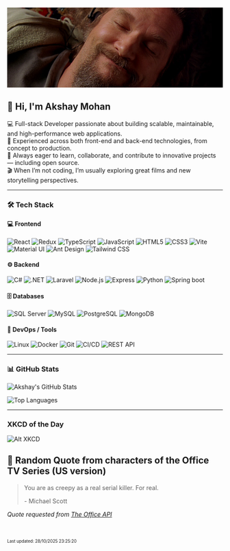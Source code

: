 [![Akshay's GitHub Banner](./assets/bigLebowski.jpg)](https://github.com/AkshayHere)
## 👋 Hi, I'm Akshay Mohan

💻 Full-stack Developer passionate about building scalable, maintainable, and high-performance web applications.  
🚀 Experienced across both front-end and back-end technologies, from concept to production.  
🤝 Always eager to learn, collaborate, and contribute to innovative projects — including open source.  
🎬 When I’m not coding, I’m usually exploring great films and new storytelling perspectives.

---

### 🛠️ Tech Stack


#### 💻 Frontend
![React](https://img.shields.io/badge/React-20232A?style=for-the-badge&logo=react&logoColor=#61DAFB)
![Redux](https://img.shields.io/badge/Redux-E34F26?style=for-the-badge&logo=redux&logoColor=#764ABC)
![TypeScript](https://img.shields.io/badge/TypeScript-007ACC?style=for-the-badge&logo=typescript&logoColor=white)
![JavaScript](https://img.shields.io/badge/JavaScript-F7DF1E?style=for-the-badge&logo=javascript&logoColor=black)
![HTML5](https://img.shields.io/badge/HTML5-E34F26?style=for-the-badge&logo=html5&logoColor=white)
![CSS3](https://img.shields.io/badge/CSS-663399?style=for-the-badge&logo=css&logoColor=white)
![Vite](https://img.shields.io/badge/vite-646CFF?style=for-the-badge&logo=vite&logoColor=white)
![Material UI](https://img.shields.io/badge/Material%20UI-007FFF?style=for-the-badge&logo=mui&logoColor=white)
![Ant Design](https://img.shields.io/badge/Ant%20Design-0170FE?style=for-the-badge&logo=antdesign&logoColor=white)
![Tailwind CSS](https://img.shields.io/badge/Tailwind%20CSS-06B6D4?style=for-the-badge&logo=tailwindcss&logoColor=white)

#### ⚙️ Backend
![C#](https://img.shields.io/badge/C%23-239120?style=for-the-badge&logo=c-sharp&logoColor=white)
![.NET](https://img.shields.io/badge/.NET-512BD4?style=for-the-badge&logo=dotnet&logoColor=white)
![Laravel](https://img.shields.io/badge/Laravel-FF2D20?style=for-the-badge&logo=laravel&logoColor=white)
![Node.js](https://img.shields.io/badge/Node.js-43853D?style=for-the-badge&logo=node.js&logoColor=white)
![Express](https://img.shields.io/badge/Express%20JS-43853D?style=for-the-badge&logo=express&logoColor=#000000)
![Python](https://img.shields.io/badge/Python-3776AB?style=for-the-badge&logo=python&logoColor=white)
![Spring boot](https://img.shields.io/badge/Spring%20Boot-6DB33F?style=for-the-badge&logo=spring&logoColor=white)

#### 🗄️ Databases
![SQL Server](https://img.shields.io/badge/SQL%20Server-CC2927?style=for-the-badge&logo=microsoft-sql-server&logoColor=white)
![MySQL](https://img.shields.io/badge/MySQL-4479A1?style=for-the-badge&logo=mysql&logoColor=white)
![PostgreSQL](https://img.shields.io/badge/PostgreSQL-316192?style=for-the-badge&logo=postgresql&logoColor=white)
![MongoDB](https://img.shields.io/badge/mongodb-47A248?style=for-the-badge&logo=mongodb&logoColor=white)

#### 🧰 DevOps / Tools
![Linux](https://img.shields.io/badge/Linux-FCC624?style=for-the-badge&logo=linux&logoColor=black)
![Docker](https://img.shields.io/badge/Docker-2496ED?style=for-the-badge&logo=docker&logoColor=white)
![Git](https://img.shields.io/badge/Git-F05032?style=for-the-badge&logo=git&logoColor=white)
![CI/CD](https://img.shields.io/badge/CI%2FCD-4285F4?style=for-the-badge&logo=githubactions&logoColor=white)
![REST API](https://img.shields.io/badge/REST%20API-005571?style=for-the-badge&logo=postman&logoColor=white)

---

### 📊 GitHub Stats

![Akshay's GitHub Stats](https://github-readme-stats.vercel.app/api?username=akshayhere&show_icons=true&theme=tokyonight&count_private=true&rank_icon=github)

![Top Languages]( https://github-readme-stats.vercel.app/api/top-langs/?username=akshayhere&layout=compact&theme=tokyonight&card_width=467)

---

### XKCD of the Day

![Alt XKCD](https://imgs.xkcd.com/comics/in_the_trees.jpg)


## 📣 Random Quote from characters of the Office TV Series (US version)

> You are as creepy as a real serial killer. For real.
>
> <p>- Michael Scott</p>

_Quote requested from [The Office API](https://officeapi.akashrajpurohit.com/quote/random)_

<br>

<sub><sup>Last updated: 28/10/2025 23:25:20</sup></sub>
